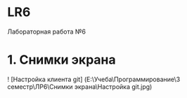 # LR6
Лабораторная работа №6

# 1. Снимки экрана

! [Настройка клиента git] (E:\Учеба\Программирование\3 семестр\ЛР6\Снимки экрана\Настройка git.jpg)





